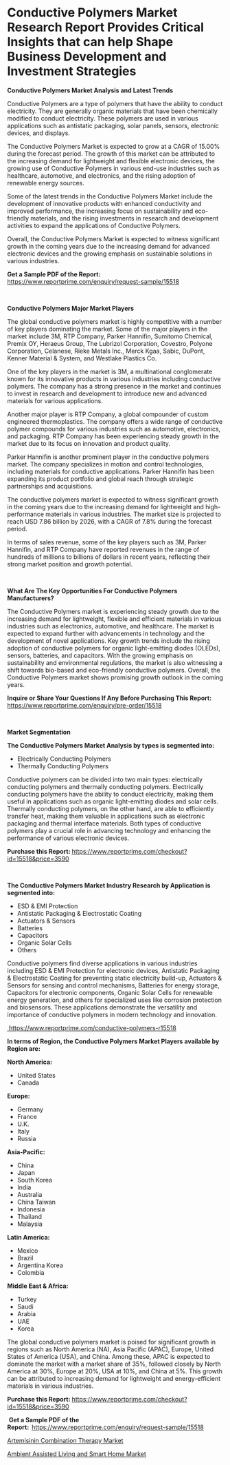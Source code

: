 <p><h1>Conductive Polymers Market Research Report Provides Critical Insights that can help Shape Business Development and Investment Strategies</h1></p><p><strong>Conductive Polymers Market Analysis and Latest Trends</strong></p>
<p><p>Conductive Polymers are a type of polymers that have the ability to conduct electricity. They are generally organic materials that have been chemically modified to conduct electricity. These polymers are used in various applications such as antistatic packaging, solar panels, sensors, electronic devices, and displays.</p><p>The Conductive Polymers Market is expected to grow at a CAGR of 15.00% during the forecast period. The growth of this market can be attributed to the increasing demand for lightweight and flexible electronic devices, the growing use of Conductive Polymers in various end-use industries such as healthcare, automotive, and electronics, and the rising adoption of renewable energy sources.</p><p>Some of the latest trends in the Conductive Polymers Market include the development of innovative products with enhanced conductivity and improved performance, the increasing focus on sustainability and eco-friendly materials, and the rising investments in research and development activities to expand the applications of Conductive Polymers.</p><p>Overall, the Conductive Polymers Market is expected to witness significant growth in the coming years due to the increasing demand for advanced electronic devices and the growing emphasis on sustainable solutions in various industries.</p></p>
<p><strong>Get a Sample PDF of the Report:&nbsp;</strong> <a href="https://www.reportprime.com/enquiry/request-sample/15518">https://www.reportprime.com/enquiry/request-sample/15518</a></p>
<p>&nbsp;</p>
<p><strong>Conductive Polymers Major Market Players</strong></p>
<p><p>The global conductive polymers market is highly competitive with a number of key players dominating the market. Some of the major players in the market include 3M, RTP Company, Parker Hannifin, Sumitomo Chemical, Premix OY, Heraeus Group, The Lubrizol Corporation, Covestro, Polyone Corporation, Celanese, Rieke Metals Inc., Merck Kgaa, Sabic, DuPont, Kenner Material & System, and Westlake Plastics Co.</p><p>One of the key players in the market is 3M, a multinational conglomerate known for its innovative products in various industries including conductive polymers. The company has a strong presence in the market and continues to invest in research and development to introduce new and advanced materials for various applications.</p><p>Another major player is RTP Company, a global compounder of custom engineered thermoplastics. The company offers a wide range of conductive polymer compounds for various industries such as automotive, electronics, and packaging. RTP Company has been experiencing steady growth in the market due to its focus on innovation and product quality.</p><p>Parker Hannifin is another prominent player in the conductive polymers market. The company specializes in motion and control technologies, including materials for conductive applications. Parker Hannifin has been expanding its product portfolio and global reach through strategic partnerships and acquisitions.</p><p>The conductive polymers market is expected to witness significant growth in the coming years due to the increasing demand for lightweight and high-performance materials in various industries. The market size is projected to reach USD 7.86 billion by 2026, with a CAGR of 7.8% during the forecast period.</p><p>In terms of sales revenue, some of the key players such as 3M, Parker Hannifin, and RTP Company have reported revenues in the range of hundreds of millions to billions of dollars in recent years, reflecting their strong market position and growth potential.</p></p>
<p>&nbsp;</p>
<p><strong>What Are The Key Opportunities For Conductive Polymers Manufacturers?</strong></p>
<p><p>The Conductive Polymers market is experiencing steady growth due to the increasing demand for lightweight, flexible and efficient materials in various industries such as electronics, automotive, and healthcare. The market is expected to expand further with advancements in technology and the development of novel applications. Key growth trends include the rising adoption of conductive polymers for organic light-emitting diodes (OLEDs), sensors, batteries, and capacitors. With the growing emphasis on sustainability and environmental regulations, the market is also witnessing a shift towards bio-based and eco-friendly conductive polymers. Overall, the Conductive Polymers market shows promising growth outlook in the coming years.</p></p>
<p><strong>Inquire or Share Your Questions If Any Before Purchasing This Report:</strong> <a href="https://www.reportprime.com/enquiry/pre-order/15518">https://www.reportprime.com/enquiry/pre-order/15518</a></p>
<p>&nbsp;</p>
<p><strong>Market Segmentation</strong></p>
<p><strong>The Conductive Polymers Market Analysis by types is segmented into:</strong></p>
<p><ul><li>Electrically Conducting Polymers</li><li>Thermally Conducting Polymers</li></ul></p>
<p><p>Conductive polymers can be divided into two main types: electrically conducting polymers and thermally conducting polymers. Electrically conducting polymers have the ability to conduct electricity, making them useful in applications such as organic light-emitting diodes and solar cells. Thermally conducting polymers, on the other hand, are able to efficiently transfer heat, making them valuable in applications such as electronic packaging and thermal interface materials. Both types of conductive polymers play a crucial role in advancing technology and enhancing the performance of various electronic devices.</p></p>
<p><strong>Purchase this Report:&nbsp;</strong><a href="https://www.reportprime.com/checkout?id=15518&price=3590">https://www.reportprime.com/checkout?id=15518&price=3590</a></p>
<p>&nbsp;</p>
<p><strong>The Conductive Polymers Market Industry Research by Application is segmented into:</strong></p>
<p><ul><li>ESD & EMI Protection</li><li>Antistatic Packaging & Electrostatic Coating</li><li>Actuators & Sensors</li><li>Batteries</li><li>Capacitors</li><li>Organic Solar Cells</li><li>Others</li></ul></p>
<p><p>Conductive polymers find diverse applications in various industries including ESD & EMI Protection for electronic devices, Antistatic Packaging & Electrostatic Coating for preventing static electricity build-up, Actuators & Sensors for sensing and control mechanisms, Batteries for energy storage, Capacitors for electronic components, Organic Solar Cells for renewable energy generation, and others for specialized uses like corrosion protection and biosensors. These applications demonstrate the versatility and importance of conductive polymers in modern technology and innovation.</p></p>
<p><a href="https://www.reportprime.com/conductive-polymers-r15518">&nbsp;https://www.reportprime.com/conductive-polymers-r15518</a></p>
<p><strong>In terms of Region, the Conductive Polymers Market Players available by Region are:</strong></p>
<p>
    <p> <strong> North America: </strong>
        <ul>
            <li>United States</li>
            <li>Canada</li>
        </ul>
        </p> 
    <p> <strong> Europe: </strong>
        <ul>
            <li>Germany</li>
            <li>France</li>
            <li>U.K.</li>
            <li>Italy</li>
            <li>Russia</li>
        </ul>
        </p> 
    <p> <strong> Asia-Pacific: </strong>
        <ul>
            <li>China</li>
            <li>Japan</li>
            <li>South Korea</li>
            <li>India</li>
            <li>Australia</li>
            <li>China Taiwan</li>
            <li>Indonesia</li>
            <li>Thailand</li>
            <li>Malaysia</li>
        </ul>
        </p> 
    <p> <strong> Latin America: </strong>
        <ul>
            <li>Mexico</li>
            <li>Brazil</li>
            <li>Argentina Korea</li>
            <li>Colombia</li>
        </ul>
        </p> 
    <p> <strong> Middle East & Africa: </strong>
        <ul>
            <li>Turkey</li>
            <li>Saudi</li>
            <li>Arabia</li>
            <li>UAE</li>
            <li>Korea</li>
        </ul>
    </p>
    </p>
<p><p>The global conductive polymers market is poised for significant growth in regions such as North America (NA), Asia Pacific (APAC), Europe, United States of America (USA), and China. Among these, APAC is expected to dominate the market with a market share of 35%, followed closely by North America at 30%, Europe at 20%, USA at 10%, and China at 5%. This growth can be attributed to increasing demand for lightweight and energy-efficient materials in various industries.</p></p>
<p><strong>Purchase this Report: </strong><a href="https://www.reportprime.com/checkout?id=15518&price=3590">https://www.reportprime.com/checkout?id=15518&price=3590</a></p>
<p>&nbsp;<strong>Get a Sample PDF of the Report:&nbsp;&nbsp;</strong><a href="https://www.reportprime.com/enquiry/request-sample/15518">https://www.reportprime.com/enquiry/request-sample/15518</a></p>
<p><strong></strong></p>
<p><p><a href="https://github.com/gdfhhhj/Market-Research-Report-List-6/blob/main/artemisinin-combination-therapy-market.md">Artemisinin Combination Therapy Market</a></p><p><a href="https://github.com/RichRobinson5/Market-Research-Report-List-6/blob/main/ambient-assisted-living-and-smart-home-market.md">Ambient Assisted Living and Smart Home Market</a></p></p>